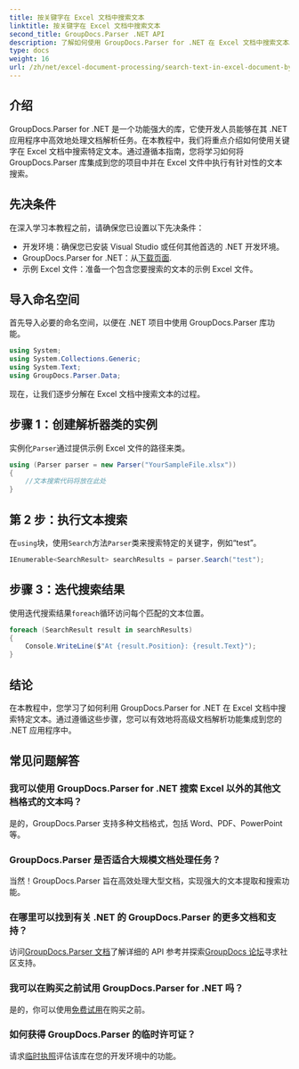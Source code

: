 ```yaml
---
title: 按关键字在 Excel 文档中搜索文本
linktitle: 按关键字在 Excel 文档中搜索文本
second_title: GroupDocs.Parser .NET API
description: 了解如何使用 GroupDocs.Parser for .NET 在 Excel 文档中搜索文本。将高级文本搜索功能集成到您的 .NET 应用程序中。
type: docs
weight: 16
url: /zh/net/excel-document-processing/search-text-in-excel-document-by-keyword/
---
```

## 介绍
GroupDocs.Parser for .NET 是一个功能强大的库，它使开发人员能够在其 .NET 应用程序中高效地处理文档解析任务。在本教程中，我们将重点介绍如何使用关键字在 Excel 文档中搜索特定文本。通过遵循本指南，您将学习如何将 GroupDocs.Parser 库集成到您的项目中并在 Excel 文件中执行有针对性的文本搜索。
## 先决条件
在深入学习本教程之前，请确保您已设置以下先决条件：
- 开发环境：确保您已安装 Visual Studio 或任何其他首选的 .NET 开发环境。
-  GroupDocs.Parser for .NET：从[下载页面](https://releases.groupdocs.com/parser/net/).
- 示例 Excel 文件：准备一个包含您要搜索的文本的示例 Excel 文件。

## 导入命名空间
首先导入必要的命名空间，以便在 .NET 项目中使用 GroupDocs.Parser 库功能。
```csharp
using System;
using System.Collections.Generic;
using System.Text;
using GroupDocs.Parser.Data;
```

现在，让我们逐步分解在 Excel 文档中搜索文本的过程。
## 步骤 1：创建解析器类的实例
实例化`Parser`通过提供示例 Excel 文件的路径来类。
```csharp
using (Parser parser = new Parser("YourSampleFile.xlsx"))
{
    //文本搜索代码将放在此处
}
```
## 第 2 步：执行文本搜索
在`using`块，使用`Search`方法`Parser`类来搜索特定的关键字，例如“test”。
```csharp
IEnumerable<SearchResult> searchResults = parser.Search("test");
```
## 步骤 3：迭代搜索结果
使用迭代搜索结果`foreach`循环访问每个匹配的文本位置。
```csharp
foreach (SearchResult result in searchResults)
{
    Console.WriteLine($"At {result.Position}: {result.Text}");
}
```

## 结论
在本教程中，您学习了如何利用 GroupDocs.Parser for .NET 在 Excel 文档中搜索特定文本。通过遵循这些步骤，您可以有效地将高级文档解析功能集成到您的 .NET 应用程序中。

## 常见问题解答
### 我可以使用 GroupDocs.Parser for .NET 搜索 Excel 以外的其他文档格式的文本吗？
是的，GroupDocs.Parser 支持多种文档格式，包括 Word、PDF、PowerPoint 等。
### GroupDocs.Parser 是否适合大规模文档处理任务？
当然！GroupDocs.Parser 旨在高效处理大型文档，实现强大的文本提取和搜索功能。
### 在哪里可以找到有关 .NET 的 GroupDocs.Parser 的更多文档和支持？
访问[GroupDocs.Parser 文档](https://reference.groupdocs.com/parser/net/)了解详细的 API 参考并探索[GroupDocs 论坛](https://forum.groupdocs.com/c/parser/17)寻求社区支持。
### 我可以在购买之前试用 GroupDocs.Parser for .NET 吗？
是的，你可以使用[免费试用](https://releases.groupdocs.com/)在购买之前。
### 如何获得 GroupDocs.Parser 的临时许可证？
请求[临时执照](https://purchase.groupdocs.com/temporary-license/)评估该库在您的开发环境中的功能。